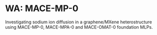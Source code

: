 # WA: MACE-MP-0
Investigating sodium ion diffusion in a graphene/MXene heterostructure using MACE-MP-0, MACE-MPA-0 and MACE-OMAT-0 foundation MLPs.
